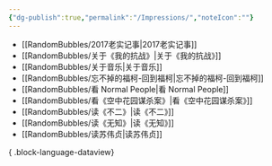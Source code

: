 ```yaml
---
{"dg-publish":true,"permalink":"/Impressions/","noteIcon":""}
---
```


- [[RandomBubbles/2017老实记事\|2017老实记事]]
- [[RandomBubbles/关于《我的抗战》\|关于《我的抗战》]]
- [[RandomBubbles/关于音乐\|关于音乐]]
- [[RandomBubbles/忘不掉的福柯-回到福柯\|忘不掉的福柯-回到福柯]]
- [[RandomBubbles/看 Normal People\|看 Normal People]]
- [[RandomBubbles/看《空中花园谋杀案》\|看《空中花园谋杀案》]]
- [[RandomBubbles/读《不二》\|读《不二》]]
- [[RandomBubbles/读《无知》\|读《无知》]]
- [[RandomBubbles/读苏伟贞\|读苏伟贞]]

{ .block-language-dataview}